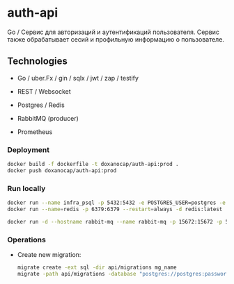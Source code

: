# auth-api

Go / Сервис для авторизаций и аутентификаций пользователя. Сервис также обрабатывает сесий и профильную информацию о пользователе.

## Technologies

- Go / uber.Fx / gin / sqlx / jwt / zap / testify

- REST / Websocket

- Postgres / Redis

- RabbitMQ (producer)

- Prometheus

### Deployment

```sh
docker build -f dockerfile -t doxanocap/auth-api:prod .
docker push doxanocap/auth-api:prod
```

### Run locally

```bash
docker run --name infra_psql -p 5432:5432 -e POSTGRES_USER=postgres -e POSTGRES_PASSWORD=password12345 -e POSTGRES_DB=infra-psql -d postgres:14-alpine
docker run --name=redis -p 6379:6379 --restart=always -d redis:latest

docker run -d --hostname rabbit-mq --name rabbit-mq -p 15672:15672 -p 5672:5672 -e RABBITMQ_DEFAULT_USER=user -e RABBITMQ_DEFAULT_PASS=password rabbitmq:3-management
```

### Operations

- Create new migration:
  ```sh
  migrate create -ext sql -dir api/migrations mg_name
  migrate -path api/migrations -database "postgres://postgres:password12345@localhost:5432/infra-psql?sslmode=disable" up
  ```
